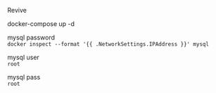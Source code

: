 Revive  

docker-compose up -d 

mysql password  
`docker inspect --format '{{ .NetworkSettings.IPAddress }}' mysql`  

mysql user  
`root`  

mysql pass  
`root`  
